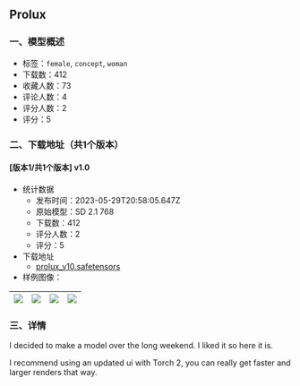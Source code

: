 ## Prolux
### 一、模型概述

- 标签：`female`, `concept`, `woman`
- 下载数：412
- 收藏人数：73
- 评论人数：4
- 评分人数：2
- 评分：5

### 二、下载地址（共1个版本）

#### [版本1/共1个版本] v1.0

- 统计数据
  - 发布时间：2023-05-29T20:58:05.647Z
  - 原始模型：SD 2.1 768
  - 下载数：412
  - 评分人数：2
  - 评分：5
- 下载地址
  - [prolux_v10.safetensors](https://civitai.com/api/download/models/84957)
- 样例图像：

| <img src="https://image.civitai.com/xG1nkqKTMzGDvpLrqFT7WA/1964dabb-6b87-45a0-af71-d11876ee0923/width=450/960671.jpeg" /> | <img src="https://image.civitai.com/xG1nkqKTMzGDvpLrqFT7WA/f4e23df5-59b9-4c15-bf8c-64dae5f3258e/width=450/960662.jpeg" /> | <img src="https://image.civitai.com/xG1nkqKTMzGDvpLrqFT7WA/f437d650-787a-4bb1-9d3f-d32db70ad569/width=450/960643.jpeg" /> | <img src="https://image.civitai.com/xG1nkqKTMzGDvpLrqFT7WA/6628c140-84d9-429a-9b66-790ad2042419/width=450/960644.jpeg" /> |
| ---- | ---- | ---- | ---- |


### 三、详情
<p>I decided to make a model over the long weekend. I liked it so here it is.</p><p></p><p>I recommend using an updated ui with Torch 2, you can really get faster and larger renders that way.</p>